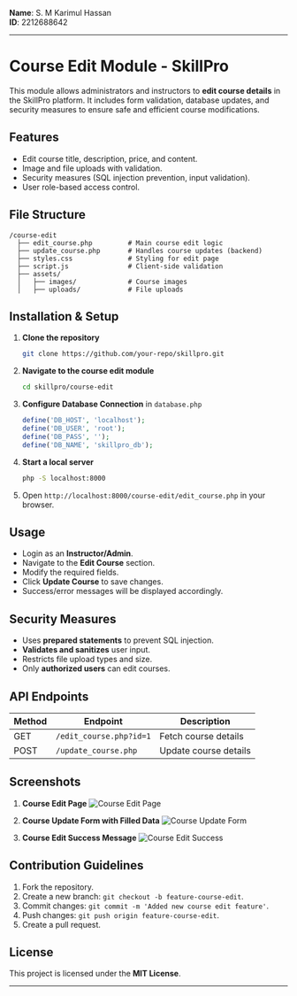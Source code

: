 **Name**: S. M Karimul Hassan  
**ID**: 2212688642
**<hr>** 

# Course Edit Module - SkillPro

This module allows administrators and instructors to **edit course details** in the SkillPro platform. It includes form validation, database updates, and security measures to ensure safe and efficient course modifications.

## Features
- Edit course title, description, price, and content.
- Image and file uploads with validation.
- Security measures (SQL injection prevention, input validation).
- User role-based access control.

## File Structure
```
/course-edit
  ├── edit_course.php         # Main course edit logic
  ├── update_course.php       # Handles course updates (backend)
  ├── styles.css              # Styling for edit page
  ├── script.js               # Client-side validation
  ├── assets/
  │   ├── images/             # Course images
  │   ├── uploads/            # File uploads
```

## Installation & Setup
1. **Clone the repository**
   ```bash
   git clone https://github.com/your-repo/skillpro.git
   ```
2. **Navigate to the course edit module**
   ```bash
   cd skillpro/course-edit
   ```
3. **Configure Database Connection** in `database.php`
   ```php
   define('DB_HOST', 'localhost');
   define('DB_USER', 'root');
   define('DB_PASS', '');
   define('DB_NAME', 'skillpro_db');
   ```
4. **Start a local server**
   ```bash
   php -S localhost:8000
   ```
5. Open `http://localhost:8000/course-edit/edit_course.php` in your browser.

## Usage
- Login as an **Instructor/Admin**.
- Navigate to the **Edit Course** section.
- Modify the required fields.
- Click **Update Course** to save changes.
- Success/error messages will be displayed accordingly.

## Security Measures
- Uses **prepared statements** to prevent SQL injection.
- **Validates and sanitizes** user input.
- Restricts file upload types and size.
- Only **authorized users** can edit courses.

## API Endpoints
| Method | Endpoint           | Description |
|--------|-------------------|-------------|
| GET    | `/edit_course.php?id=1` | Fetch course details |
| POST   | `/update_course.php`    | Update course details |

## Screenshots
1. **Course Edit Page**
   ![Course Edit Page](https://i.postimg.cc/d0rWbpKk/Screenshot-2025-03-27-114518.png)

2. **Course Update Form with Filled Data**
   ![Course Update Form](https://i.postimg.cc/Gt7zP1vN/Screenshot-2025-03-27-114817.png)

3. **Course Edit Success Message**
   ![Course Edit Success](https://i.postimg.cc/BQbmSX0G/Screenshot-2025-03-27-114958.png)


## Contribution Guidelines
1. Fork the repository.
2. Create a new branch: `git checkout -b feature-course-edit`.
3. Commit changes: `git commit -m 'Added new course edit feature'`.
4. Push changes: `git push origin feature-course-edit`.
5. Create a pull request.

## License
This project is licensed under the **MIT License**.

---

